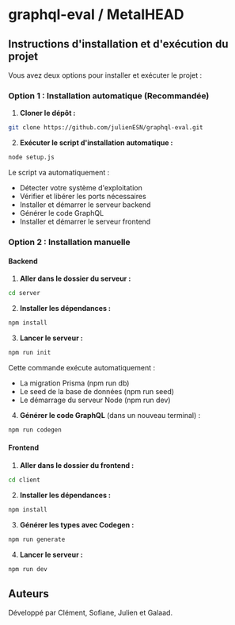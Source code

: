 # graphql-eval / MetalHEAD

## Instructions d'installation et d'exécution du projet

Vous avez deux options pour installer et exécuter le projet :

### Option 1 : Installation automatique (Recommandée)

1. **Cloner le dépôt :**
```bash
git clone https://github.com/julienESN/graphql-eval.git
```

2. **Exécuter le script d'installation automatique :**
```bash
node setup.js
```

Le script va automatiquement :
- Détecter votre système d'exploitation
- Vérifier et libérer les ports nécessaires
- Installer et démarrer le serveur backend
- Générer le code GraphQL
- Installer et démarrer le serveur frontend

### Option 2 : Installation manuelle

#### Backend

1. **Aller dans le dossier du serveur :**
```bash
cd server
```

2. **Installer les dépendances :**
```bash
npm install
```

3. **Lancer le serveur :**
```bash
npm run init
```

Cette commande exécute automatiquement :
- La migration Prisma (npm run db)
- Le seed de la base de données (npm run seed)
- Le démarrage du serveur Node (npm run dev)

4. **Générer le code GraphQL** (dans un nouveau terminal) :
```bash
npm run codegen
```

#### Frontend

1. **Aller dans le dossier du frontend :**
```bash
cd client
```

2. **Installer les dépendances :**
```bash
npm install
```

3. **Générer les types avec Codegen :**
```bash
npm run generate
```

4. **Lancer le serveur :**
```bash
npm run dev
```

## Auteurs

Développé par Clément, Sofiane, Julien et Galaad.

